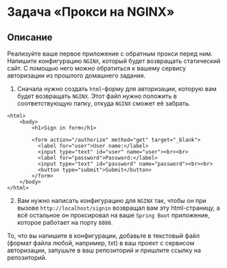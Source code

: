 # Задача «Прокси на NGINX»
## Описание
Реализуйте ваше первое приложение с обратным прокси перед ним. Напишите конфигурацию `NGINX`, который будет возвращать статический сайт. С помощью него можно обратиться к вашему сервису авторизации из прошлого домашнего задания.

1. Сначала нужно создать `html`-форму для авторизации, которую вам будет возвращать `NGINX`. Этот файл нужно положить в соответствующую папку, откуда `NGINX` сможет её забрать.
```
<html>
    <body>
        <h1>Sign in form</h1>

        <form action="/authorize" method="get" target="_blank">
          <label for="user">User name:</label>
          <input type="text" id="user" name="user"><br><br>
          <label for="password">Password:</label>
          <input type="text" id="password" name="password"><br><br>
          <button type="submit">Submit</button>
        </form>
    </body>
</html>
```
2. Вам нужно написать конфигурацию для `NGINX` так, чтобы он при вызове `http://localhost/signin` возвращал вам эту html-страницу, а всё остальное он проксировал на ваше `Spring Boot` приложение, которое работает на порту `8080`.

То, что вы напишите в конфигурации, добавьте в текстовый файл (формат файла любой, например, txt) в ваш проект с сервисом авторизации, запушьте в ваш репозиторий и пришлите ссылку на репозиторий.
